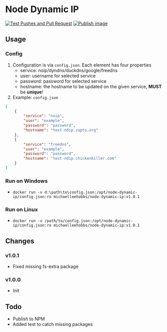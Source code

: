 # Node Dynamic IP
[![Test Pushes and Pull Request](https://github.com/MichaelLeeHobbs/node-dynamic-ip/actions/workflows/test.yml/badge.svg)](https://github.com/MichaelLeeHobbs/node-dynamic-ip/actions/workflows/test.yml)
[![Publish image](https://github.com/MichaelLeeHobbs/node-dynamic-ip/actions/workflows/publish-image.yml/badge.svg)](https://github.com/MichaelLeeHobbs/node-dynamic-ip/actions/workflows/publish-image.yml)
## Usage
### Config
1. Configuration is via `config.json`. Each element has four properties
   * service: noip/dyndns/duckdns/google/freedns
   * user: username for selected service
   * password: password for selected service
   * hostname: the hostname to be updated on the given service, **MUST** be **unique**!
2. Example: `config.json`
```json
[
    {
        "service": "noip",
        "user": "example",
        "password": "password",
        "hostname": "test-ndip.zapto.org"
    },
    {
        "service": "freedns",
        "user": "example",
        "password": "password",
        "hostname": "test-ndip.chickenkiller.com"
    }
]
```
### Run on Windows
* `docker run -v d:\path\to\config.json:/opt/node-dynamic-ip/config.json:ro michaelleehobbs/node-dynamic-ip:v1.0.1`

### Run on Linux
* `docker run -v /path/to/config.json:/opt/node-dynamic-ip/config.json:ro michaelleehobbs/node-dynamic-ip:v1.0.1`


## Changes
### v1.0.1
* Fixed missing fs-extra package

### v1.0.0
* Init

## Todo
* Publish to NPM
* Added test to catch missing packages

